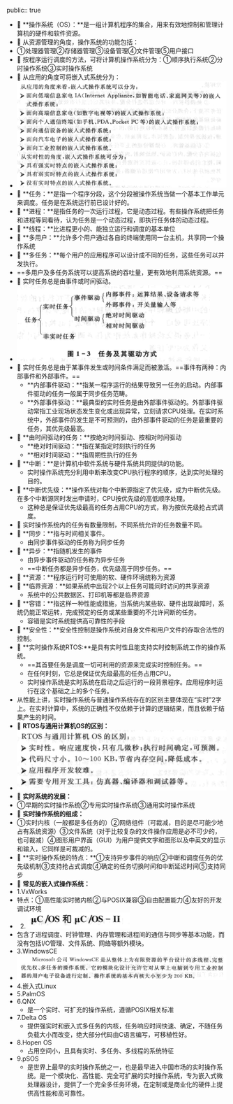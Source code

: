 public:: true

- 🔵 **操作系统（OS）：**是一组计算机程序的集合，用来有效地控制和管理计算机的硬件和软件资源。
- 🔵 从资源管理的角度，操作系统的功能包括：
- ①处理器管理②存储器管理③设备管理④文件管理⑤用户接口
- 🔵 按程序运行调度的方法，可将计算机操作系统分为：①顺序执行系统②分时操作系统③实时操作系统
- 🔵 从应用的角度可将嵌入式系统分为：
- ![image.png](../assets/image_1697535766573_0.png)
- 🔵 **任务：**是指一个程序分段，这个分段被操作系统当做一个基本工作单元来调度。任务是在系统运行前已设计好的。
- 🔵 **进程：**是指任务的一次运行过程，它是动态过程。有些操作系统把任务和进程等同看待，认为任务是一个动态过程，即执行任务体的动态过程。
- 🔵 **线程：**比进程更小的、能独立运行和调度的基本单位
- 🔵 **多用户：**允许多个用户通过各自的终端使用同一台主机，共享同一个操作系统
- 🔵 **多任务：**每个用户的应用程序可以设计成不同的任务，这些任务可以并发执行。
- ==多用户及多任务系统可以提高系统的吞吐量，更有效地利用系统资源。==
- 🔵 实时任务总是由事件或时间驱动。
- ![image.png](../assets/image_1697590459372_0.png)
- 🔵 实时任务总是由于某事件发生或时间条件满足而被激活。==事件有两种：内部事件和外部事件。==
	- **内部事件驱动：**指某一程序运行的结果导致另一任务的启动。内部事件驱动的任务一般属于同步任务范畴。
	- **外部事件驱动：**最典型的实时任务是由外部事件驱动的。外部事件驱动常指工业现场状态发生变化或出现异常，立刻请求CPU处理。在实时系统中，外部事件的发生是不可预测的，由外部事件驱动的任务是最重要的任务，其优先级最高。
- 🔵 **由时间驱动的任务：**按绝对时间驱动、按相对时间驱动
	- **绝对时间驱动：**指在某指定时刻执行的任务
	- **相对时间驱动：**指周期性执行的任务
- 🔵 **中断：**是计算机中软件系统与硬件系统共同提供的功能。
	- 实时操作系统充分利用中断来改变CPU执行程序的顺序，达到实时处理的目的。
- 🔵 **中断优先级：**操作系统对每个中断源指定了优先级，成为中断优先级。在多个中断源同时发出申请时，CPU按优先级的高低顺序处理。
	- 这种总是保证优先级最高的任务占用CPU的方式，称为按优先级抢占式调度。
- 🔵 实时操作系统内的任务有数量限制，不同系统允许的任务数量不同。
- 🔵 **同步：**指与时间相关事件。
	- 由同步事件驱动的任务称为同步任务
- 🔵 **异步：**指随机发生的事件
	- 由异步事件驱动的任务称为异步任务
	- ==中断任务都是异步任务，优先级高于同步任务。==
- 🔵 **资源：**程序运行时可使用的软、硬件环境统称为资源
- 🔵 **临界资源：**如果系统中出现2个以上任务可能同时访问的共享资源
	- 系统中的公共数据区、打印机等都是临界资源
- 🔵 **容错：**指这样一种性能或措施，当系统内某些软、硬件出现故障时，系统仍能正常运转，完成预定的任务或某些重要的不允许间断的任务。
	- 容错是实时系统提供高可靠性的手段
- 🔵 **安全性：**安全性控制是操作系统对自身文件和用户文件的存取合法性的控制。
- 🔵 **实时操作系统RTOS:**是具有实时性且能支持实时控制系统工作的操作系统。
	- ==其首要任务是调度一切可利用的资源来完成实时控制任务。==
	- 在任何时刻，它总是保证优先级最高的任务占用CPU。
	- 实时操作系统是实时系统在启动之后运行的一段背景程序。应用程序时运行在这个基础之上的多个任务。
- 从性能上讲，实时操作系统与普通操作系统存在的区别主要体现在“实时”2字上。在实时计算中，系统的正确性不仅依赖于计算的逻辑结果，而且依赖于结果产生的时间。
- 🔵 **RTOS与通用计算机OS的区别：**
- ![image.png](../assets/image_1697607363076_0.png)
- 🔵 **实时系统的发展：**
- ①早期的实时操作系统②专用实时操作系统③通用实时操作系统
- 🔵 **实时操作系统的组成：**
- ①实时内核（一般都是多任务的）②网络组件（可裁减，目的是尽可能少地占有系统资源）③文件系统（对于比较复杂的文件操作应用是必不可少的，也可裁减）④图形用户界面（GUI）为用户提供文字和图形以及中英文的显示和输入，它同样是可裁减的。
- 🔵 **实时操作系统的特点：**①支持异步事件的响应②中断和调度任务的优先级机制③支持抢占式调度④确定的任务切换时间和中断延迟时间⑤支持同步
- 🔵 **常见的嵌入式操作系统：**
- 1.VxWorks
- 特点：①高性能实时微内核②与POSIX兼容③自由配置能力④友好的开发调试环境
- 2. ![image.png](../assets/image_1697607942202_0.png)
- 包含了进程调度、时钟管理、内存管理和进程间的通信与同步等基本功能，而没有包括I/O管理、文件系统、网络等额外模块。
- 3.WindowsCE
- ![image.png](../assets/image_1697608115034_0.png)
- 4.嵌入式Linux
- 5.PalmOS
- 6.QNX
	- 是一个实时、可扩充的操作系统，遵循POSIX相关标准
- 7.Delta OS
	- 提供强实时和嵌入式多任务的内核，任务响应时间快速、确定，不随任务负载大小而改变，绝大部分代码由C语言编写，可移植性好。
- 8.Hopen OS
	- 占用空间小，且具有实时、多任务、多线程的系统特征
- 9.pSOS
	- 是世界上最早的实时操作系统之一，也是最早进入中国市场的实时操作系统。是一个模块化、高性能、完全可扩展的实时操作系统，专为嵌入式微处理器设计，提供了一个完全多任务环境，在定制或是商业化的硬件上提供高性能和高可靠性。